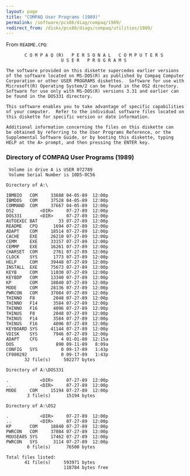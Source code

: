 ```yaml
---
layout: page
title: "COMPAQ User Programs (1989)"
permalink: /software/pcx86/diag/compaq/1989/
redirect_from: /disks/pcx86/diags/compaq/utilities/1989/
---
```


From `README.CPQ`:

           C O M P A Q (R)   P E R S O N A L   C O M P U T E R S
                         U S E R   P R O G R A M S
    
    The software provided on this diskette supercedes earlier versions
    of the software located on MS-DOS(R) as published by Compaq Computer
    Corporation or other USER PROGRAMS diskettes.  Software for use with
    Microsoft(R) Operating System/2 can be found in the OS2 directory.
    Software for use only with MS-DOS(R) versions 3.31 and earlier can 
    be found in the DOS331 directory.
    
    This software enables you to take advantage of specific capabilities
    of your computer.  Refer to the individual software files located on
    this diskette for specific version or date information.
    
    Additional information concerning the files on this diskette can
    be obtained by referring to the User Programs Reference, or the
    Supplemental Software Guide, or by booting this diskette, typing
    HELP at the A> prompt, and then pressing the ENTER key.

### Directory of COMPAQ User Programs (1989)

	 Volume in drive A is USER 072789
	 Volume Serial Number is 10D5-0C56

	Directory of A:\

	IBMBIO   COM     33688 04-05-89  12:00p
	IBMDOS   COM     37528 04-05-89  12:00p
	COMMAND  COM     37667 04-05-89  12:00p
	OS2          <DIR>     07-27-89  12:00p
	DOS331       <DIR>     07-27-89  12:00p
	AUTOEXEC BAT        33 07-27-89  12:00p
	README   CPQ      1694 07-27-89  12:00p
	ADAPT    COM     18514 07-27-89  12:00p
	CACHE    EXE     26210 07-27-89  12:00p
	CEMM     EXE     33157 07-27-89  12:00p
	CEMMP    EXE     16261 07-27-89  12:00p
	CHARSET  COM      2761 07-27-89  12:00p
	CLOCK    SYS      1773 07-27-89  12:00p
	HELP     COM     39448 07-27-89  12:00p
	INSTALL  EXE     75673 07-27-89  12:00p
	KEYB     COM     11030 07-27-89  12:00p
	KEYBDP   COM     13340 07-27-89  12:00p
	KP       COM     18840 07-27-89  12:00p
	MODE     COM     28136 07-27-89  12:00p
	PWRCON   COM     37084 07-27-89  12:00p
	THINNO   F8       2048 07-27-89  12:00p
	THINNO   F14      3584 07-27-89  12:00p
	THINNO   F16      4096 07-27-89  12:00p
	THINUS   F8       2048 07-27-89  12:00p
	THINUS   F14      3584 07-27-89  12:00p
	THINUS   F16      4096 07-27-89  12:00p
	KEYBOARD SYS     41144 07-27-89  12:00p
	VDISK    SYS      7946 07-27-89  12:00p
	ADAPT    CFG         4 01-01-80  12:15a
	DOS                890 09-11-89   8:09a
	CONFIG   SYS         0 09-17-89   1:43p
	CF000292             0 09-17-89   1:43p
	       32 file(s)     502277 bytes

	Directory of A:\DOS331

	.            <DIR>     07-27-89  12:00p
	..           <DIR>     07-27-89  12:00p
	MODE     COM     15194 07-27-89  12:00p
	        3 file(s)      15194 bytes

	Directory of A:\OS2

	.            <DIR>     07-27-89  12:00p
	..           <DIR>     07-27-89  12:00p
	KP       COM     18840 07-27-89  12:00p
	PWRCON   COM     37084 07-27-89  12:00p
	MOUSEA05 SYS     17462 07-27-89  12:00p
	PWRCON   SYS      3114 07-27-89  12:00p
	        6 file(s)      76500 bytes

	Total files listed:
	       41 file(s)     593971 bytes
	                      118784 bytes free
